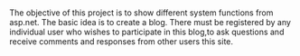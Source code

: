 # 
The objective of this project is to show different system functions from asp.net.
Тhe basic idea is to create a blog.
There must be registered by any individual user who wishes to participate in this blog,to ask questions and receive comments and responses from other users this site.

